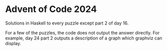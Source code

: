 # Advent of Code 2024
Solutions in Haskell to every puzzle except part 2 of day 16.

For a few of the puzzles, the code does not output the answer directly.
For example, day 24 part 2 outputs a description of a graph which graphviz can display.
